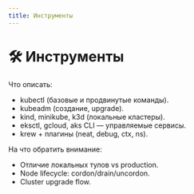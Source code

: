 ```yaml
---
title: Инструменты
---
```


# 🛠 Инструменты

Что описать:

*   kubectl (базовые и продвинутые команды).
*   kubeadm (создание, upgrade).
*   kind, minikube, k3d (локальные кластеры).
*   eksctl, gcloud, aks CLI — управляемые сервисы.
*   krew + плагины (neat, debug, ctx, ns).

На что обратить внимание:

*   Отличие локальных тулов vs production.
*   Node lifecycle: cordon/drain/uncordon.
*   Cluster upgrade flow.